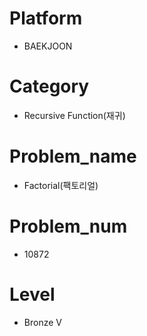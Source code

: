# Platform

* BAEKJOON

# Category

* Recursive Function(재귀)

# Problem_name

* Factorial(팩토리얼)

# Problem_num

* 10872

# Level

* Bronze V